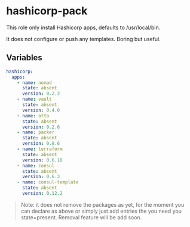 # hashicorp-pack

This role only install Hashicorp apps, defaults to /usr/local/bin.

It does not configure or push any templates. Boring but useful.

## Variables

```yml
hashicorp:
  apps:
    - name: nomad
      state: absent
      version: 0.2.3
    - name: vault
      state: absent
      version: 0.4.0
    - name: otto
      state: absent
      version: 0.2.0
    - name: packer
      state: absent
      version: 0.8.6
    - name: terraform
      state: absent
      version: 0.6.10
    - name: consul
      state: absent
      version: 0.6.3
    - name: consul-template
      state: absent
      version: 0.12.2
```

> Note: it does not remove the packages as yet, for the moment you can declare 
> as above or simply just add entries the you need you state=present. Removal
feature will be add soon. 
 

